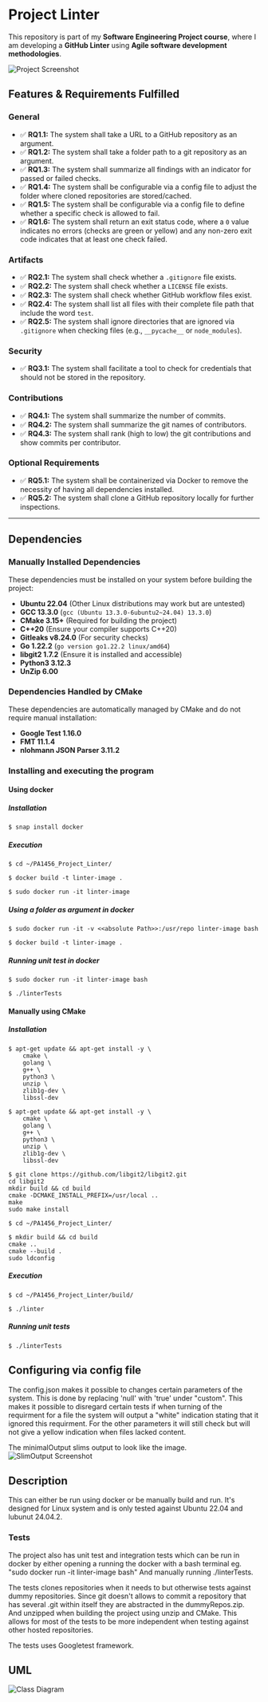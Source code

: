 # Project Linter

This repository is part of my **Software Engineering Project course**, where I am developing a **GitHub Linter** using **Agile software development methodologies**.

![Project Screenshot](docs/images/Prototype_III_output.png)


## Features & Requirements Fulfilled

### General
- ✅ **RQ1.1:** The system shall take a URL to a GitHub repository as an argument.
- ✅ **RQ1.2:** The system shall take a folder path to a git repository as an argument.
- ✅ **RQ1.3:** The system shall summarize all findings with an indicator for passed or failed checks.
- ✅ **RQ1.4:** The system shall be configurable via a config file to adjust the folder where cloned repositories are stored/cached.
- ✅ **RQ1.5:** The system shall be configurable via a config file to define whether a specific check is allowed to fail.
- ✅ **RQ1.6:** The system shall return an exit status code, where a `0` value indicates no errors (checks are green or yellow) and any non-zero exit code indicates that at least one check failed.

### Artifacts
- ✅ **RQ2.1:** The system shall check whether a `.gitignore` file exists.
- ✅ **RQ2.2:** The system shall check whether a `LICENSE` file exists.
- ✅ **RQ2.3:** The system shall check whether GitHub workflow files exist.
- ✅ **RQ2.4:** The system shall list all files with their complete file path that include the word `test`.
- ✅ **RQ2.5:** The system shall ignore directories that are ignored via `.gitignore` when checking files (e.g., `__pycache__` or `node_modules`).

### Security
- ✅ **RQ3.1:** The system shall facilitate a tool to check for credentials that should not be stored in the repository.

### Contributions
- ✅ **RQ4.1:** The system shall summarize the number of commits.
- ✅ **RQ4.2:** The system shall summarize the git names of contributors.
- ✅ **RQ4.3:** The system shall rank (high to low) the git contributions and show commits per contributor.

### Optional Requirements
- ✅ **RQ5.1:** The system shall be containerized via Docker to remove the necessity of having all dependencies installed.
- ✅ **RQ5.2:** The system shall clone a GitHub repository locally for further inspections.
---



## Dependencies

### **Manually Installed Dependencies**
These dependencies must be installed on your system before building the project:

- **Ubuntu 22.04** (Other Linux distributions may work but are untested)
- **GCC 13.3.0** (`gcc (Ubuntu 13.3.0-6ubuntu2~24.04) 13.3.0`)
- **CMake 3.15+** (Required for building the project)
- **C++20** (Ensure your compiler supports C++20)
- **Gitleaks v8.24.0** (For security checks)
- **Go 1.22.2** (`go version go1.22.2 linux/amd64`)
- **libgit2 1.7.2** (Ensure it is installed and accessible)
- **Python3 3.12.3**
- **UnZip 6.00**

### **Dependencies Handled by CMake**
These dependencies are automatically managed by CMake and do not require manual installation:

- **Google Test 1.16.0**
- **FMT 11.1.4**
- **nlohmann JSON Parser 3.11.2**





### Installing and executing the program

#### Using docker

##### Installation
```
$ snap install docker
```
##### Execution

```
$ cd ~/PA1456_Project_Linter/
```

```
$ docker build -t linter-image .
```

```
$ sudo docker run -it linter-image 
```
##### Using a folder as argument in docker
```
$ sudo docker run -it -v <<absolute Path>>:/usr/repo linter-image bash
```

```
$ docker build -t linter-image .
```


##### Running unit test in docker
```
$ sudo docker run -it linter-image bash
```

```
$ ./linterTests
```


#### Manually using CMake

##### Installation
```
$ apt-get update && apt-get install -y \
    cmake \
    golang \
    g++ \
    python3 \
    unzip \
    zlib1g-dev \
    libssl-dev  
```
```
$ apt-get update && apt-get install -y \
    cmake \
    golang \
    g++ \
    python3 \
    unzip \
    zlib1g-dev \
    libssl-dev  
```


```
$ git clone https://github.com/libgit2/libgit2.git
cd libgit2
mkdir build && cd build
cmake -DCMAKE_INSTALL_PREFIX=/usr/local ..
make 
sudo make install

```
```
$ cd ~/PA1456_Project_Linter/
```
```
$ mkdir build && cd build 
cmake ..
cmake --build .
sudo ldconfig
```
##### Execution


```
$ cd ~/PA1456_Project_Linter/build/
```

```
$ ./linter
```
##### Running unit tests

```
$ ./linterTests
```
## Configuring via config file

The config.json makes it possible to changes certain parameters of the system. This is done by replacing 'null' with 'true' under "custom". This makes it possible to disregard certain tests if when turning of the requirment for a file the system will output a "white" indication stating that it ignored this requirment. For the other parameters it will still check but will not give a yellow indication when files lacked content. 

The minimalOutput slims output to look like the image. 
![SlimOutput Screenshot](docs/images/minimalOutput.png)


## Description

This can either be run using docker or be manually build and run. It's designed for Linux system and is only tested against Ubuntu 22.04 and lubunut 24.04.2.
### Tests
The project also has unit test and integration tests which can be run in docker by either opening a running the docker with a bash terminal eg. "sudo docker run -it linter-image bash" And manually running ./linterTests. 

The tests clones repositories when it needs to but otherwise tests against dummy repositories. Since git doesn't allows to commit a repository that has several .git within itself they are abstracted in the dummyRepos.zip. And unzipped when building the project using unzip and CMake. This allows for most of the tests to be more independent when testing against other hosted repositories. 

The tests uses Googletest framework. 

## UML

![Class Diagram](http://www.plantuml.com/plantuml/proxy?src=https://raw.githubusercontent.com/kevanoovitch/PA1456_Project_Linter/refs/heads/main/UML_Diagrams/UML_ClassOverview.uml)
